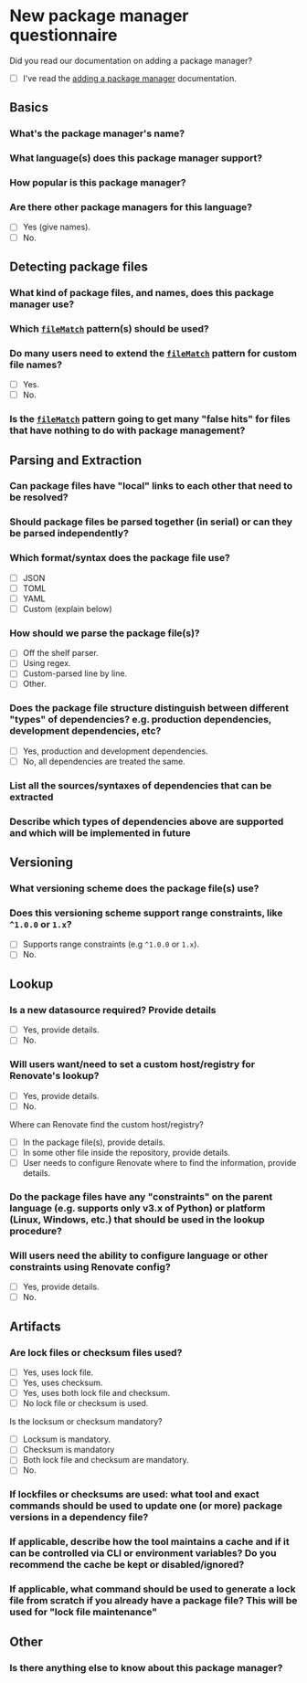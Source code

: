 # New package manager questionnaire

Did you read our documentation on adding a package manager?

- [ ] I've read the [adding a package manager](adding-a-package-manager.md) documentation.

## Basics

### What's the package manager's name?

### What language(s) does this package manager support?

### How popular is this package manager?

### Are there other package managers for this language?

- [ ] Yes (give names).
- [ ] No.

## Detecting package files

### What kind of package files, and names, does this package manager use?

### Which [`fileMatch`](../usage/configuration-options.md#filematch) pattern(s) should be used?

### Do many users need to extend the [`fileMatch`](../usage/configuration-options.md#filematch) pattern for custom file names?

- [ ] Yes.
- [ ] No.

### Is the [`fileMatch`](../usage/configuration-options.md#filematch) pattern going to get many "false hits" for files that have nothing to do with package management?

## Parsing and Extraction

### Can package files have "local" links to each other that need to be resolved?

### Should package files be parsed together (in serial) or can they be parsed independently?

### Which format/syntax does the package file use?

- [ ] JSON
- [ ] TOML
- [ ] YAML
- [ ] Custom (explain below)

### How should we parse the package file(s)?

- [ ] Off the shelf parser.
- [ ] Using regex.
- [ ] Custom-parsed line by line.
- [ ] Other.

### Does the package file structure distinguish between different "types" of dependencies? e.g. production dependencies, development dependencies, etc?

- [ ] Yes, production and development dependencies.
- [ ] No, all dependencies are treated the same.

### List all the sources/syntaxes of dependencies that can be extracted

### Describe which types of dependencies above are supported and which will be implemented in future

## Versioning

### What versioning scheme does the package file(s) use?

### Does this versioning scheme support range constraints, like `^1.0.0` or `1.x`?

- [ ] Supports range constraints (e.g `^1.0.0` or `1.x`).
- [ ] No.

## Lookup

### Is a new datasource required? Provide details

- [ ] Yes, provide details.
- [ ] No.

### Will users want/need to set a custom host/registry for Renovate's lookup?

- [ ] Yes, provide details.
- [ ] No.

Where can Renovate find the custom host/registry?

- [ ] In the package file(s), provide details.
- [ ] In some other file inside the repository, provide details.
- [ ] User needs to configure Renovate where to find the information, provide details.

### Do the package files have any "constraints" on the parent language (e.g. supports only v3.x of Python) or platform (Linux, Windows, etc.) that should be used in the lookup procedure?

### Will users need the ability to configure language or other constraints using Renovate config?

- [ ] Yes, provide details.
- [ ] No.

## Artifacts

### Are lock files or checksum files used?

- [ ] Yes, uses lock file.
- [ ] Yes, uses checksum.
- [ ] Yes, uses both lock file and checksum.
- [ ] No lock file or checksum is used.

Is the locksum or checksum mandatory?

- [ ] Locksum is mandatory.
- [ ] Checksum is mandatory
- [ ] Both lock file and checksum are mandatory.
- [ ] No.

### If lockfiles or checksums are used: what tool and exact commands should be used to update one (or more) package versions in a dependency file?

### If applicable, describe how the tool maintains a cache and if it can be controlled via CLI or environment variables? Do you recommend the cache be kept or disabled/ignored?

### If applicable, what command should be used to generate a lock file from scratch if you already have a package file? This will be used for "lock file maintenance"

## Other

### Is there anything else to know about this package manager?
